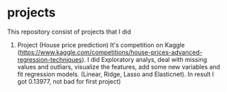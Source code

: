 # projects
This repository consist of projects that I did
1. Project (House price prediction)
It's competition on Kaggle (https://www.kaggle.com/competitions/house-prices-advanced-regression-techniques). I did Exploratory analys, deal with missing values and outliars, visualize the features, add some new variables and fit regression models. (Linear, Ridge, Lasso and Elasticnet). In result I got 0.13977, not bad for first project) 

